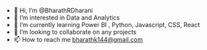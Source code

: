 - 👋 Hi, I’m @BharathRDharani
- 👀 I’m interested in Data and Analytics
- 🌱 I’m currently learning Power BI , Python, Javascript, CSS, React
- 💞️ I’m looking to collaborate on any projects
- 📫 How to reach me bharathk144@gmail.com

<!---
BharathRDharani/BharathRDharani is a ✨ special ✨ repository because its `README.md` (this file) appears on your GitHub profile.
You can click the Preview link to take a look at your changes.
--->
